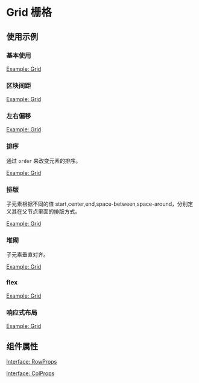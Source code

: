 # Grid 栅格

## 使用示例

### 基本使用

[Example: Grid](./_example/BasicGrid.jsx)

### 区块间距

[Example: Grid](./_example/SpaceGrid.jsx)

### 左右偏移

[Example: Grid](./_example/OffsetGrid.jsx)

### 排序
通过 `order` 来改变元素的排序。

[Example: Grid](./_example/OrderGrid.jsx)

### 排版
子元素根据不同的值 start,center,end,space-between,space-around，分别定义其在父节点里面的排版方式。

[Example: Grid](./_example/DisplayGrid.jsx)

### 堆砌
子元素垂直对齐。

[Example: Grid](./_example/AlignGrid.jsx)

### flex

[Example: Grid](./_example/FlexGrid.jsx)

### 响应式布局

[Example: Grid](./_example/ResponseGrid.jsx)

## 组件属性

[Interface: RowProps](./Row.ts)

[Interface: ColProps](./Col.ts)
